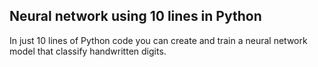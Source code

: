 ## Neural network using 10 lines in Python 

In just 10 lines of Python code you can create and train a neural network model that classify handwritten digits.

